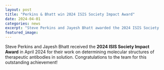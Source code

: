 ```yaml
---
layout: post
title: "Perkins & Bhatt win 2024 ISIS Society Impact Award"
date: 2024-04-01
categories: news
excerpt: "Steve Perkins and Jayesh Bhatt awarded the 2024 ISIS Society Impact Award for their work on therapeutic antibody structures."
featured_image: 
---
```


Steve Perkins and Jayesh Bhatt received the **2024 ISIS Society Impact Award** in April 2024 for their work
on determining molecular structures of therapeutic antibodies in solution. Congratulations to the team for
this outstanding achievement!
